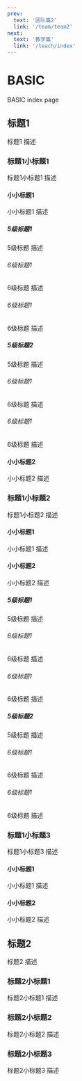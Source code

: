 ```yaml
---
prev:
  text: '团队篇2'
  link: '/team/team2'
next:
  text: '教学篇'
  link: '/teach/index'
---
```

# BASIC

BASIC index page

## 标题1

标题1 描述

### 标题1小标题1
标题1小标题1 描述

#### 小小标题1
小小标题1 描述

##### 5级标题1
5级标题 描述

###### 6级标题1
6级标题 描述

###### 6级标题1
6级标题 描述

##### 5级标题2
5级标题 描述

###### 6级标题1
6级标题 描述

###### 6级标题1
6级标题 描述

#### 小小标题2
小小标题2 描述

### 标题1小标题2
标题1小标题2 描述

#### 小小标题1
小小标题1 描述

#### 小小标题2
小小标题2 描述

##### 5级标题1
5级标题 描述

###### 6级标题1
6级标题 描述

###### 6级标题1
6级标题 描述

##### 5级标题2
5级标题 描述

###### 6级标题1
6级标题 描述

###### 6级标题1
6级标题 描述

### 标题1小标题3
标题1小标题3 描述

#### 小小标题1
小小标题1 描述

#### 小小标题2
小小标题2 描述

## 标题2

标题2 描述

### 标题2小标题1
标题2小标题1 描述

### 标题2小标题2
标题2小标题2 描述

### 标题2小标题3
标题2小标题3 描述

